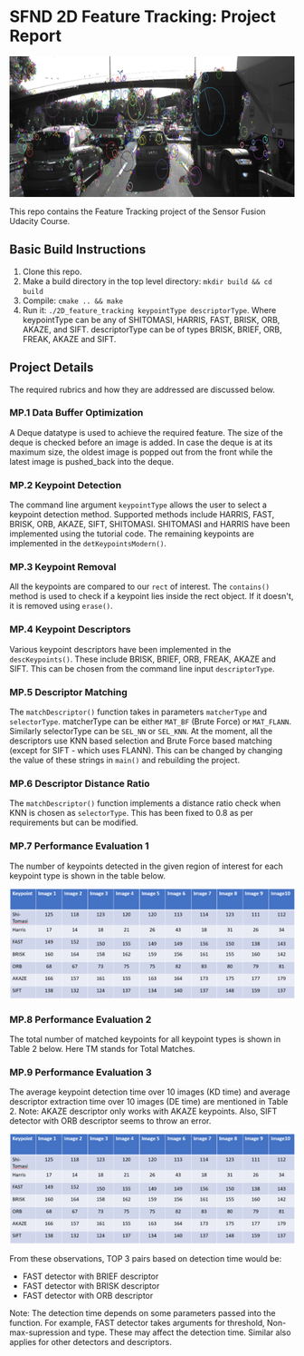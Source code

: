 # SFND 2D Feature Tracking: Project Report

<img src="images/keypoints.png" width="820" height="248" />

This repo contains the Feature Tracking project of the Sensor Fusion Udacity Course.

## Basic Build Instructions

1. Clone this repo.
2. Make a build directory in the top level directory: `mkdir build && cd build`
3. Compile: `cmake .. && make`
4. Run it: `./2D_feature_tracking keypointType descriptorType`. Where keypointType can be any of SHITOMASI, HARRIS, FAST, BRISK, ORB, AKAZE, and SIFT. descriptorType can be of types BRISK, BRIEF, ORB, FREAK, AKAZE and SIFT.

## Project Details

The required rubrics and how they are addressed are discussed below.

### MP.1 Data Buffer Optimization

A Deque datatype is used to achieve the required feature. The size of the deque is checked before an image is added. In case the deque is at its maximum size, the oldest image is popped out from the front while the latest image is pushed_back into the deque. 

### MP.2 Keypoint Detection

The command line argument `keypointType` allows the user to select a keypoint detection method. Supported methods include HARRIS, FAST, BRISK, ORB, AKAZE, SIFT, SHITOMASI. SHITOMASI and HARRIS have been implemented using the tutorial code. The remaining keypoints are implemented in the `detKeypointsModern()`.

### MP.3 Keypoint Removal

All the keypoints are compared to our `rect` of interest. The `contains()` method is used to check if a keypoint lies inside the rect object. If it doesn't, it is removed using `erase()`.

### MP.4 Keypoint Descriptors

Various keypoint descriptors have been implemented in the `descKeypoints()`. These include BRISK, BRIEF, ORB, FREAK, AKAZE and SIFT. This can be chosen from the command line input `descriptorType`.

### MP.5 Descriptor Matching

The `matchDescriptor()` function takes in parameters `matcherType` and `selectorType`. matcherType can be either `MAT_BF` (Brute Force) or `MAT_FLANN`. Similarly selectorType can be `SEL_NN` or `SEL_KNN`. At the moment, all the descriptors use KNN based selection and Brute Force based matching (except for SIFT - which uses FLANN). This can be changed by changing the value of these strings in `main()` and rebuilding the project.

### MP.6 Descriptor Distance Ratio

The `matchDescriptor()` function implements a distance ratio check when KNN is chosen as `selectorType`. This has been fixed to 0.8 as per requirements but can be modified.

### MP.7 Performance Evaluation 1

The number of keypoints detected in the given region of interest for each keypoint type is shown in the table below. 

<img src="images/table1.png" />

### MP.8 Performance Evaluation 2

The total number of matched keypoints for all keypoint types is shown in Table 2 below. Here TM stands for Total Matches.

### MP.9 Performance Evaluation 3

The average keypoint detection time over 10 images (KD time) and average descriptor extraction time over 10 images (DE time) are mentioned in Table 2. Note: AKAZE descriptor only works with AKAZE keypoints. Also, SIFT detector with ORB descriptor seems to throw an error.

<img src="images/table1.png" />

From these observations, TOP 3 pairs based on detection time would be:
- FAST detector with BRIEF descriptor
- FAST detector with BRISK descriptor
- FAST detector with ORB descriptor

Note: The detection time depends on some parameters passed into the function. For example, FAST detector takes arguments for threshold, Non-max-supression and type. These may affect the detection time. Similar also applies for other detectors and descriptors. 



